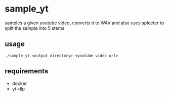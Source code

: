 # sample_yt
samples a given youtube video, converts it to WAV and also uses spleeter to split the sample into 5 stems

## usage

`./sample_yt <output directory> <youtube video url>`

## requirements
- docker
- yt-dlp
